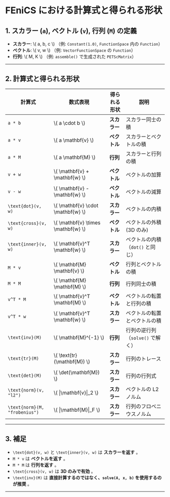 # FEniCS における計算式と得られる形状

## **1. スカラー (`a`), ベクトル (`v`), 行列 (`M`) の定義**
- **スカラー**: \\( a, b, c \\)  （例: `Constant(1.0)`, `FunctionSpace` 内の `Function`）
- **ベクトル**: \\( v, w \\)  （例: `VectorFunctionSpace` の `Function`）
- **行列**: \\( M, K \\)  （例: `assemble()` で生成された `PETScMatrix`）

---

## **2. 計算式と得られる形状**

| **計算式** | **数式表現** | **得られる形状** | **説明** |
|------------|------------|--------------|--------------|
| `a * b` | \\( a \cdot b \\) | **スカラー** | スカラー同士の積 |
| `a * v` | \\( a \mathbf{v} \\) | **ベクトル** | スカラーとベクトルの積 |
| `a * M` | \\( a \mathbf{M} \\) | **行列** | スカラーと行列の積 |
| `v + w` | \\( \mathbf{v} + \mathbf{w} \\) | **ベクトル** | ベクトルの加算 |
| `v - w` | \\( \mathbf{v} - \mathbf{w} \\) | **ベクトル** | ベクトルの減算 |
| `\text{dot}(v, w)` | \\( \mathbf{v} \cdot \mathbf{w} \\) | **スカラー** | ベクトルの内積 |
| `\text{cross}(v, w)` | \\( \mathbf{v} \times \mathbf{w} \\) | **ベクトル** | ベクトルの外積 (3D のみ) |
| `\text{inner}(v, w)` | \\( \mathbf{v}^T \mathbf{w} \\) | **スカラー** | ベクトルの内積（`dot()` と同じ） |
| `M * v` | \\( \mathbf{M} \mathbf{v} \\) | **ベクトル** | 行列とベクトルの積 |
| `M * M` | \\( \mathbf{M} \mathbf{M} \\) | **行列** | 行列同士の積 |
| `v^T * M` | \\( \mathbf{v}^T \mathbf{M} \\) | **ベクトル** | ベクトルの転置と行列の積 |
| `v^T * w` | \\( \mathbf{v}^T \mathbf{w} \\) | **スカラー** | ベクトルの転置とベクトルの積 |
| `\text{inv}(M)` | \\( \mathbf{M}^{-1} \\) | **行列** | 行列の逆行列（`solve()` で解く） |
| `\text{tr}(M)` | \\( \text{tr}(\mathbf{M}) \\) | **スカラー** | 行列のトレース |
| `\text{det}(M)` | \\( \det(\mathbf{M}) \\) | **スカラー** | 行列の行列式 |
| `\text{norm}(v, "l2")` | \\( \|\mathbf{v}\|_2 \\) | **スカラー** | ベクトルの L2 ノルム |
| `\text{norm}(M, "frobenius")` | \\( \|\mathbf{M}\|_F \\) | **スカラー** | 行列のフロベニウスノルム |

---

## **3. 補足**
- `\text{dot}(v, w)` と `\text{inner}(v, w)` は **スカラーを返す** 。
- `M * v` は **ベクトルを返す** 。
- `M * M` は **行列を返す** 。
- `\text{cross}(v, w)` は **3D のみで有効** 。
- `\text{inv}(M)` は **直接計算するのではなく、`solve(A, x, b)` を使用するのが推奨** 。

---
